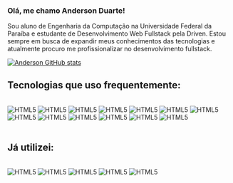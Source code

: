 ### Olá, me chamo Anderson Duarte!

Sou aluno de Engenharia da Computação na Universidade Federal da Paraíba e estudante de Desenvolvimento Web Fullstack pela Driven. Estou sempre em busca de expandir meus conhecimentos das tecnologias e atualmente procuro me profissionalizar no desenvolvimento fullstack.

[![Anderson GitHub stats](https://github-readme-stats-git-masterrstaa-rickstaa.vercel.app/api?username=01AndersonDuarte)](https://github.com/01AndersonDuarte/github-readme-stats)

## Tecnologias que uso frequentemente:

<div style="display: inline_block"><br>
    <img aling="center" alt="HTML5" src="https://img.shields.io/badge/HTML5-E34F26?style=for-the-badge&logo=html5&logoColor=white"/>
    <img aling="center" alt="HTML5" src="https://img.shields.io/badge/CSS3-1572B6?style=for-the-badge&logo=css3&logoColor=white"/>
    <img aling="center" alt="HTML5" src="https://img.shields.io/badge/JavaScript-F7DF1E?style=for-the-badge&logo=javascript&logoColor=black"/>
    <img aling="center" alt="HTML5" src="https://img.shields.io/badge/React-20232A?style=for-the-badge&logo=react&logoColor=61DAFB"/>
    <img aling="center" alt="HTML5" src="https://img.shields.io/badge/Node%20js-339933?style=for-the-badge&logo=nodedotjs&logoColor=white"/>
    <img aling="center" alt="HTML5" src="https://img.shields.io/badge/TypeScript-007ACC?style=for-the-badge&logo=typescript&logoColor=white"/>
    <img aling="center" alt="HTML5" src="https://img.shields.io/badge/Prisma-3982CE?style=for-the-badge&logo=Prisma&logoColor=white"/>
    <img aling="center" alt="HTML5" src="https://img.shields.io/badge/PostgreSQL-316192?style=for-the-badge&logo=postgresql&logoColor=white"/>
    <img aling="center" alt="HTML5" src="https://img.shields.io/badge/MongoDB-4EA94B?style=for-the-badge&logo=mongodb&logoColor=white"/>
    <img aling="center" alt="HTML5" src="https://img.shields.io/badge/redis-%23DD0031.svg?&style=for-the-badge&logo=redis&logoColor=white"/>
    <img aling="center" alt="HTML5" src="https://img.shields.io/badge/Jest-C21325?style=for-the-badge&logo=jest&logoColor=white"/>
    <img aling="center" alt="HTML5" src="https://img.shields.io/badge/nestjs-E0234E?style=for-the-badge&logo=nestjs&logoColor=white"/>
    <img aling="center" alt="HTML5" src="https://img.shields.io/badge/styled--components-DB7093?style=for-the-badge&logo=styled-components&logoColor=white"/>
</div><br>

## Já utilizei:

<div style="display: inline_block"><br>
    <img aling="center" alt="HTML5" src="https://img.shields.io/badge/C-00599C?style=for-the-badge&logo=c&logoColor=white"/>
    <img aling="center" alt="HTML5" src="https://img.shields.io/badge/C%2B%2B-00599C?style=for-the-badge&logo=c%2B%2B&logoColor=white"/>
    <img aling="center" alt="HTML5" src="https://img.shields.io/badge/Python-FFD43B?style=for-the-badge&logo=python&logoColor=blue"/>
    <img aling="center" alt="HTML5" src="https://img.shields.io/badge/Ionic-3880FF?style=for-the-badge&logo=ionic&logoColor=white"/>
    <img aling="center" alt="HTML5" src="https://img.shields.io/badge/Android_Studio-3DDC84?style=for-the-badge&logo=android-studio&logoColor=white"/>
</div><br>


